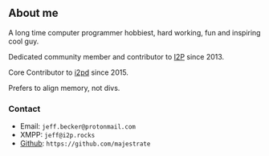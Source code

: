 
## About me

A long time computer programmer hobbiest, hard working, fun and inspiring cool guy.

Dedicated community member and contributor to [I2P](https://geti2p.net) since 2013.

Core Contributor to [i2pd](http://i2pd.website) since 2015.

Prefers to align memory, not divs.

### Contact

* Email:  `jeff.becker@protonmail.com`
* XMPP:   `jeff@i2p.rocks`
* [Github](https://github.com/majestrate): `https://github.com/majestrate`
